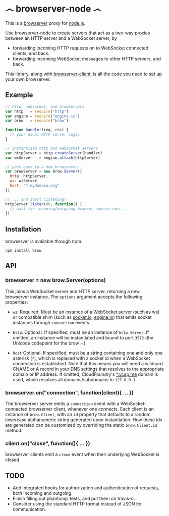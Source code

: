 ෴ browserver-node ෴
======================

This is a [browserver](http://browserver.org) proxy for [node.js](http://nodejs.org).

Use browserver-node to create servers that act as a two-way proxies between an HTTP server and a WebSocket server, by

- forwarding incoming HTTP requests on to WebSocket connected clients, and back.
- forwarding incoming WebSocket messages to other HTTP servers, and back.

This library, along with [browserver-client](https://github.com/jed/browserver-client), is all the code you need to set up your own browserver.

Example
-------

```javascript
// http, websocket, and browservers
var http   = require("http")
var engine = require("engine.io")
var brow   = require("brow")

function handler(req, res) {
  // your usual HTTP server logic
}

// instantiate http and websocket servers
var httpServer = http.createServer(handler)
var wsServer   = engine.attach(httpServer)

// pass each to a new browserver...
var browServer = new brow.Server({
  http: httpServer,
  ws: wsServer,
  host: "*.mydomain.org"
})

// ... and start listening!
httpServer.listen(80, function() {
  // wait for incoming/outgoing browser connections...
})
```

Installation
------------

browserver is available through npm.

`npm install brow`

API
---

### browserver = new brow.Server(options)

This joins a WebSocket server and HTTP server, returning a new browserver instance. The `options` argument accepts the following properties:

- `ws`: Required. Must be an instance of a WebSocket server (such as [ws](https://github.com/einaros/ws)) or compatible shim (such as [socket.io](https://github.com/learnboost/socket.io), [engine.io](https://github.com/learnboost/engine.io)) that emits socket instances through `connection` events.

- `http`: Optional. If specified, must be an instance of `http.Server`. If omitted, an instance will be instantiated and bound to port `3572` (the Unicode codepoint for the brow `෴`).

- `host` Optional. If specified, must be a string containing one and only one asterisk (`*`), which is replaced with a socket id when a WebSocket connection is established. Note that this means you will need a wildcard CNAME or A record in your DNS settings that resolves to the appropriate domain or IP address. If omitted, CloudFoundry's [*.vcap.me](https://github.com/cloudfoundry/vcap/) domain is used, which resolves all domains/subdomains to `127.0.0.1`.

### browserver.on("connection", function(client){ ... })

The browserver server emits a `connection` event with a WebSocket-connected browserver client, whenever one connects. Each client is an instance of `brow.Client`, with an `id` property that defaults to a random lowercase alphanumeric string generated upon instantiation. How these ids are generated can be customized by overriding the static `brow.Client.id` method.

### client.on("close", function(){ ... })

browserver clients emit a `close` event when their underlying WebSocket is closed.

TODO
----

- Add integrated hooks for authorization and authentication of requests, both incoming and outgoing.
- Finish filling out phantomjs tests, and put them on travis-ci.
- Consider using the standard HTTP format instead of JSON for communication.
